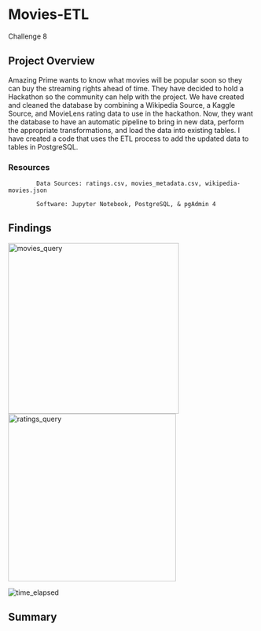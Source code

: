 # Movies-ETL
  Challenge 8

## Project Overview
Amazing Prime wants to know what movies will be popular soon so they can buy the streaming rights ahead of time. They have decided to hold a Hackathon so the community can help with the project. We have created and cleaned the database by combining a Wikipedia Source, a Kaggle Source, and MovieLens rating data to use in the hackathon. Now, they want the database to have an automatic pipeline to bring in new data, perform the appropriate transformations, and load the data into existing tables. I have created a code that uses the ETL process to add the updated data to tables in PostgreSQL. 

### Resources
            Data Sources: ratings.csv, movies_metadata.csv, wikipedia-movies.json
            
            Software: Jupyter Notebook, PostgreSQL, & pgAdmin 4
            
## Findings

<img width="347" alt="movies_query" src="https://user-images.githubusercontent.com/96352625/155919388-c8e9e3ef-c934-4631-aea8-080c88f390d4.png">

<img width="341" alt="ratings_query" src="https://user-images.githubusercontent.com/96352625/155919409-296e8f53-892f-4c70-8753-4648d39262be.png">

![time_elapsed](https://user-images.githubusercontent.com/96352625/155919419-d8639db8-07df-498f-a18a-13405985ce69.png)

## Summary
